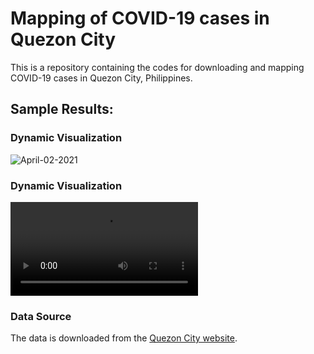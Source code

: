 # Mapping of COVID-19 cases in Quezon City
This is a repository containing the codes for downloading and mapping COVID-19 cases in Quezon City, Philippines.

## Sample Results:

### Dynamic Visualization

![April-02-2021](https://user-images.githubusercontent.com/13530187/113497994-86140480-953b-11eb-8ac3-94c683a4dc08.png)

### Dynamic Visualization

![Dynamic map](https://user-images.githubusercontent.com/13530187/113498006-a2b03c80-953b-11eb-8e0a-e6387bc536f3.mp4)

### Data Source
The data is downloaded from the [Quezon City website](https://quezoncity.gov.ph/covid19counts).





